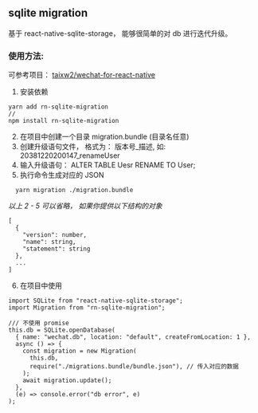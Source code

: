 
## sqlite migration

基于 react-native-sqlite-storage， 能够很简单的对 db 进行迭代升级。

### 使用方法:

可参考项目： [taixw2/wechat-for-react-native](https://github.com/taixw2/wechat-for-react-native)

1. 安装依赖
```
yarn add rn-sqlite-migration
//
npm install rn-sqlite-migration
```
2. 在项目中创建一个目录 migration.bundle (目录名任意)
3. 创建升级语句文件， 格式为： 版本号_描述, 如: 20381220200147_renameUser
4. 输入升级语句： ALTER TABLE Uesr RENAME TO User;
5. 执行命令生成对应的 JSON
```
  yarn migration ./migration.bundle
```

*以上 2 - 5 可以省略， 如果你提供以下结构的对象*

```
[
  {
    "version": number,
    "name": string,
    "statement": string
  },
  ...
]
```

6. 在项目中使用
```
import SQLite from "react-native-sqlite-storage";
import Migration from "rn-sqlite-migration";

/// 不使用 promise
this.db = SQLite.openDatabase(
  { name: "wechat.db", location: "default", createFromLocation: 1 },
  async () => {
    const migration = new Migration(
      this.db,
      require("./migrations.bundle/bundle.json"), // 传入对应的数据
    );
    await migration.update();
  },
  (e) => console.error("db error", e)
);

```



